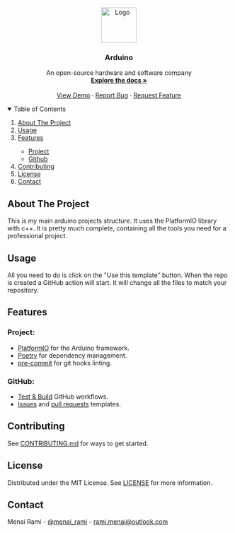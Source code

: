 <br />
<p align="center">
  <a href="https://github.com/rmenai-blueprints/arduino">
    <img src="http://siminnovations.com/wiki/images/7/7a/Arduino_logo_round.png/2048px-Python-logo-notext.svg.png" alt="Logo" width="80" height="80">
  </a>

<h3 align="center">Arduino</h3>

  <p align="center">
    An open-source hardware and software company
    <br />
    <a href="https://github.com/rmenai-blueprints/arduino"><strong>Explore the docs »</strong></a>
    <br />
    <br />
    <a href="https://github.com/rmenai-blueprints/arduino">View Demo</a>
    ·
    <a href="https://github.com/rmenai-blueprints/arduino/issues/new?assignees=&labels=&template=bug_report.md&title=">Report Bug</a>
    ·
    <a href="https://github.com/rmenai-blueprints/arduino/issues/new?assignees=&labels=&template=feature_request.md&title=">Request Feature</a>
  </p>

<!-- TABLE OF CONTENTS -->
<details open="open">
  <summary>Table of Contents</summary>
  <ol>
    <li>
      <a href="#about-the-project">About The Project</a>
    </li>
    <li><a href="#usage">Usage</a></li>
    <li><a href="#features">Features</a></li>
    <ul>
        <li><a href="#project">Project</a></li>
        <li><a href="#github">Github</a></li>
      </ul>
    <li><a href="#contributing">Contributing</a></li>
    <li><a href="#license">License</a></li>
    <li><a href="#contact">Contact</a></li>
  </ol>
</details>



<!-- ABOUT THE PROJECT -->

## About The Project

This is my main arduino projects structure. It uses the PlatformIO library with c++. It is pretty much complete, containing all the tools you need for a professional
project.

<!-- Usage -->

## Usage

All you need to do is click on the "Use this template" button. When the repo is created a GitHub action will start. It
will change all the files to match your repository.

<!-- Features -->

## Features

### Project:

* [PlatformIO](https://platformio.org/) for the Arduino framework.
* [Poetry](https://python-poetry.org/) for dependency management.
* [pre-commit](https://pre-commit.com/) for git hooks linting.

### GitHub:

* [Test & Build](https://github.com/rmenai-blueprints/arduino/blob/main/.github/workflows/test-build.yaml) GitHub
  workflows.
* [Issues](https://github.com/rmenai-blueprints/arduino/tree/main/.github/ISSUE_TEMPLATE)
  and [pull requests](https://github.com/rmenai-blueprints/arduino/blob/main/.github/pull_request_template.md) templates.

## Contributing

See [CONTRIBUTING.md](https://github.com/rmenai-blueprints/arduino/blob/main/CONTRIBUTING.md) for ways to get started.

<!-- LICENSE -->

## License

Distributed under the MIT License. See [LICENSE](https://github.com/rmenai-blueprints/arduino/blob/main/LICENSE) for more
information.

<!-- CONTACT -->

## Contact

Menai Rami - [@menai_rami](https://twitter.com/menai_rami) - rami.menai@outlook.com
